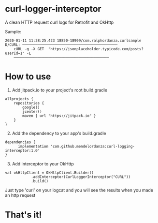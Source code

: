# curl-logger-interceptor
A clean HTTP request curl logs for Retrofit and OkHttp

Sample:
```
2020-01-11 11:38:25.423 18850-18909/com.ralphordanza.curlsample D/CURL: ────────────────────────────────────────────
    cURL -g -X GET  "https://jsonplaceholder.typicode.com/posts?userId=1" -L  
    ──────────────────────────────────────────── 
```

# How to use
1. Add jitpack.io to your project's root build.gradle
```
allprojects {
    repositories {
        google()
        jcenter()
        maven { url "https://jitpack.io" }
    }
}
```

2. Add the dependency to your app's build.gradle
```
dependencies {
	  implementation 'com.github.mendelordanza:curl-logging-interceptor:1.0'
}
```

3. Add interceptor to your OkHttp 
```
val okHttpClient = OkHttpClient.Builder()
            .addInterceptor(CurlLoggerInterceptor("CURL"))
            .build()
```

Just type 'curl' on your logcat and you will see the results when you made an http request

# That's it!
